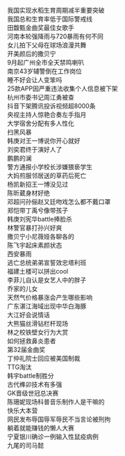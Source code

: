 我国实现水稻生育周期减半重要突破  
我国总和生育率低于国际警戒线  
田馥甄金曲奖最佳女歌手  
河南本轮强降雨与720暴雨有何不同  
女儿拍下父母在球场浪漫共舞  
开美颜后的撒贝宁  
9月起广州全市全天禁鸣喇叭  
南京43岁辅警倒在工作岗位  
睡不好会让人变笨吗  
25款APP因严重违法收集个人信息被下架  
杭州市委书记周江勇被查  
抖音下架腾讯投诉视频超8000条  
央视主持人惊艳合奏左手指月  
大学宿舍分配有多人性化  
扫黑风暴  
韩庚对王一博说你开心就好  
刘奕君终于演好人了  
鹏鹏的澜  
警方通报小学校长涉嫌猥亵学生  
大妈煎服邻居送的草药后死亡  
杨凯新招王一博没见过  
陈昕葳身材好绝  
邓超问孙俪赵又廷吻戏怎么都不戴口罩  
郑恺带丁禹兮像带孩子  
韩庚刘宪华battle捧脸杀  
林警官暴打孙兴好爽  
撒贝宁小尼薇娅各聊各的  
陈飞宇起床素颜状态  
西安暴雨  
逃亡总统弟弟宣誓效忠塔利班  
福建土楼可以拼出cool  
李菲儿自认是女艺人中的胖子  
乔家的儿女  
天然气价格暴涨会产生哪些影响  
广东湛江海域出现中华白海豚  
大江好会说情话  
大熊猫丝滑钻栏杆现场  
林之校铁壁女行为大赏  
如何拯救鼻炎患者  
第32届金曲奖  
丁仲礼院士回应被美国制裁  
TTG淘汰  
韩宇battle制胜分  
古代榫卯技术有多强  
GK晋级世冠总决赛  
陈珊妮现场科普音乐制作人是干嘛的  
快乐大本营  
网民发布辱国辱军辱民不当言论被刑拘  
躺着就能赚钱的懒人大赛  
宁夏银川确诊一例输入性鼠疫病例  
九尾的司马懿  

